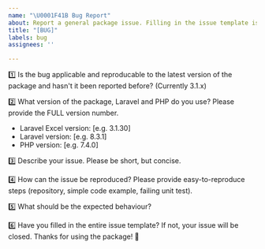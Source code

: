 ```yaml
---
name: "\U0001F41B Bug Report"
about: Report a general package issue. Filling in the issue template is mandatory, issues without it will be closed. Please ensure your Laravel-Excel version is still supported (Currently ^3.1)
title: "[BUG]"
labels: bug
assignees: ''

---
```


<!--
PLEASE READ: FILLING IN THE TEMPLATE IS REQUIRED!

Issues without the issue template will be CLOSED.

Have you read Laravel-Excel's contributing guidelines (https://laravel-excel.maatwebsite.nl/docs/3.1/getting-started/contributing)
and Code Of Conduct (https://github.com/Maatwebsite/Laravel-Excel/blob/3.1/CODE_OF_CONDUCT.md)?
By filing an Issue, you are expected to comply with it, including treating everyone with respect.
-->

1️⃣ Is the bug applicable and reproducable to the latest version of the package and hasn't it been reported before? (Currently 3.1.x)

2️⃣ What version of the package, Laravel and PHP do you use? Please provide the FULL version number.

- Laravel Excel version: [e.g. 3.1.30]
- Laravel version: [e.g. 8.3.1]
- PHP version: [e.g. 7.4.0]

3️⃣ Describe your issue. Please be short, but concise.

4️⃣ How can the issue be reproduced? Please provide easy-to-reproduce steps (repository, simple code example, failing unit test).

5️⃣ What should be the expected behaviour?

6️⃣ Have you filled in the entire issue template? If not, your issue will be closed. Thanks for using the package! 🙌
